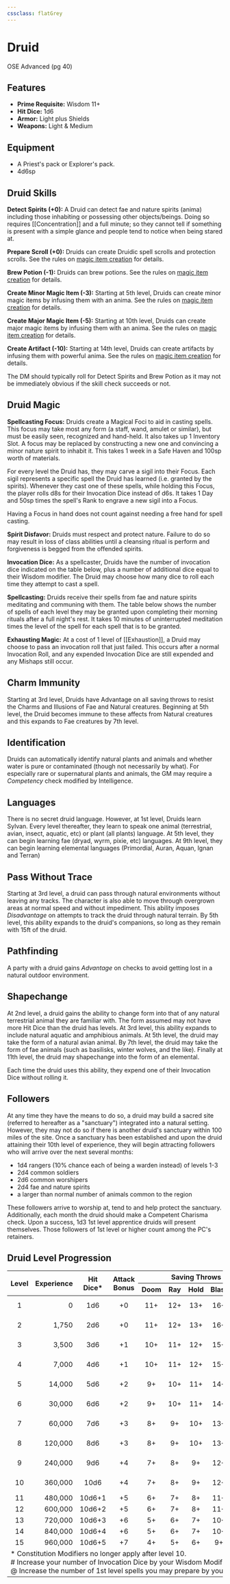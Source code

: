 ```yaml
---
cssclass: flatGrey
---
```

# Druid
OSE Advanced (pg 40)

## Features
- **Prime Requisite:** Wisdom 11+
- **Hit Dice:** 1d6
- **Armor:** Light plus Shields
- **Weapons:** Light & Medium

## Equipment
- A Priest's pack or Explorer's pack.
- 4d6sp
## Druid Skills
**Detect Spirits (+0):** A Druid can detect fae and nature spirits (anima) including those inhabiting or possessing other objects/beings. Doing so requires [[Concentration]] and a full minute; so they cannot tell if something is present with a simple glance and people tend to notice when being stared at.

**Prepare Scroll (+0):** Druids can create Druidic spell scrolls and protection scrolls.  See the rules on [magic item creation]() for details.

**Brew Potion (-1):** Druids can brew potions.  See the rules on [magic item creation]() for details.

**Create Minor Magic Item (-3):** Starting at 5th level, Druids can create minor magic items by infusing them with an anima.  See the rules on [magic item creation]() for details.

**Create Major Magic Item (-5):** Starting at 10th level, Druids can create major magic items by infusing them with an anima.  See the rules on [magic item creation]() for details.

**Create Artifact (-10):** Starting at 14th level, Druids can create artifacts by infusing them with powerful anima.  See the rules on [magic item creation]() for details.

The DM should typically roll for Detect Spirits and Brew Potion as it may not be immediately obvious if the skill check succeeds or not.

## Druid Magic
**Spellcasting Focus:** Druids create a Magical Foci to aid in casting spells. This focus may take most any form (a staff, wand, amulet or similar), but must be easily seen, recognized and hand-held. It also takes up 1 Inventory Slot. A focus may be replaced by constructing a new one and convincing a minor nature spirit to inhabit it.  This takes 1 week in a Safe Haven and 100sp worth of materials.

For every level the Druid has, they may carve a sigil into their Focus.  Each sigil represents a specific spell the Druid has learned (i.e. granted by the spirits). Whenever they cast one of these spells, while holding this Focus, the player rolls d8s for their Invocation Dice instead of d6s. It takes 1 Day and 50sp times the spell's Rank to engrave a new sigil into a Focus.

Having a Focus in hand does not count against needing a free hand for spell casting.

**Spirit Disfavor:** Druids must respect and protect nature.  Failure to do so may result in loss of class abilities until a cleansing ritual is perform and forgiveness is begged from the offended spirits.

**Invocation Dice:** As a spellcaster, Druids have the number of invocation dice indicated on the table below, plus a number of additional dice equal to their Wisdom modifier.  The Druid may choose how many dice to roll each time they attempt to cast a spell.

**Spellcasting:** Druids receive their spells from fae and nature spirits meditating and communing with them.  The table below shows the number of spells of each level they may be granted upon completing their morning rituals after a full night's rest.  It takes 10 minutes of uninterrupted meditation times the level of the spell for each spell that is to be granted.

**Exhausting Magic:** At a cost of 1 level of [[Exhaustion]], a Druid may choose to pass an invocation roll that just failed.  This occurs after a normal Invocation Roll, and any expended Invocation Dice are still expended and any Mishaps still occur.

## Charm Immunity
Starting at 3rd level, Druids have Advantage on all saving throws to resist the Charms and Illusions of Fae and Natural creatures.  Beginning at 5th level, the Druid becomes immune to these affects from Natural creatures and this expands to Fae creatures by 7th level.

## Identification
Druids can automatically identify natural plants and animals and whether water is pure or contaminated (though not necessarily by what).  For especially rare or supernatural plants and animals, the GM may require a *Competency* check modified by Intelligence.

## Languages
There is no secret druid language.  However, at 1st level, Druids learn Sylvan.  Every level thereafter, they learn to speak one animal (terrestrial, avian, insect, aquatic, etc) or plant (all plants) language.  At 5th level, they can begin learning fae (dryad, wyrm, pixie, etc) languages.  At 9th level, they can begin learning elemental languages (Primordial, Auran, Aquan, Ignan and Terran)

## Pass Without Trace
Starting at 3rd level, a druid can pass through natural environments without leaving any tracks. The character is also able to move through overgrown areas at normal speed and without impediment.  This ability imposes *Disadvantage* on attempts to track the druid through natural terrain.  By 5th level, this ability expands to the druid's companions, so long as they remain with 15ft of the druid.

## Pathfinding
A party with a druid gains *Advantage* on checks to avoid getting lost in a natural outdoor environment.

## Shapechange
At 2nd level, a druid gains the ability to change form into that of any natural terrestrial animal they are familiar with.  The form assumed may not have more Hit Dice than the druid has levels.  At 3rd level, this ability expands to include natural aquatic and amphibious animals.  At 5th level, the druid may take the form of a natural avian animal.  By 7th level, the druid may take the form of fae animals (such as basilisks, winter wolves, and the like).  Finally at 11th level, the druid may shapechange into the form of an elemental.

Each time the druid uses this ability, they expend one of their Invocation Dice without rolling it.

## Followers
At any time they have the means to do so, a druid may build a sacred site (referred to hereafter as a "sanctuary") integrated into a natural setting.  However, they may not do so if there is another druid's sanctuary within 100 miles of the site.  Once a sanctuary has been established and upon the druid attaining their 10th level of experience, they will begin attracting followers who will arrive over the next several months:
- 1d4 rangers (10% chance each of being a warden instead) of levels 1-3
- 2d4 common soldiers
- 2d6 common worshipers
- 2d4 fae and nature spirits
- a larger than normal number of animals common to the region

These followers arrive to worship at, tend to and help protect the sanctuary.  Additionally, each month the druid should make a Competent Charisma check.  Upon a success, 1d3 1st level apprentice druids will present themselves.  Those followers of 1st level or higher count among the PC's retainers.

## Druid Level Progression

<table>
    <thead>
    <tr>
        <th align="center" rowspan=2><b>Level</b></th>
        <th align="center" rowspan=2><b>Experience</th>
        <th align="center" rowspan=2><b>Hit<br/>Dice*</b></th>
        <th align="center" rowspan=2><b>Attack<br/>Bonus</b></th>
        <th align="center" colspan=5><b>Saving Throws</b></th>
        <th align="center" rowspan=2><b>Competence</b></th>
        <th align="center" rowspan=2><b>Invocation<br/>Dice#</b></th>
        <th align="center" colspan=6><b>Spells by Level@</b></th>
    </tr>
    <tr>
        <th align="center"><b>Doom</b></th>
        <th align="center"><b>Ray</b></th>
        <th align="center"><b>Hold</b></th>
        <th align="center"><b>Blast</b></th>
        <th align="center"><b>Spell</b></th>
        <th align="center"><b>1</b></th>
        <th align="center"><b>2</b></th>
        <th align="center"><b>3</b></th>
        <th align="center"><b>4</b></th>
        <th align="center"><b>5</b></th>
        <th align="center"><b>6</b></th>
    </tr>
    </thead>
    <tbody>
    <tr>
        <td align="center">1</td><!--Level-->
        <td align="right">0</td><!--Experience-->
        <td align="center">1d6</td><!--Hit Dice-->
        <td align="center">+0</td><!--Attack Bonus-->
        <td align="center">11+</td><!--Doom-->
        <td align="center">12+</td><!--Ray-->
        <td align="center">13+</td><!--Hold-->
        <td align="center">16+</td><!--Blast-->
        <td align="center">14+</td><!--Spell-->
        <td align="center">11+</td><!--Competency-->
        <td align="center">1d6</td><!--Invocation Dice-->
        <td align="center">1</td><!--1-->
        <td align="center">--</td><!--2-->
        <td align="center">--</td><!--3-->
        <td align="center">--</td><!--4-->
        <td align="center">--</td><!--5-->
        <td align="center">--</td><!--6-->
    </tr>
    <tr>
        <td align="center">2</td><!--Level-->
        <td align="right">1,750</td><!--Experience-->
        <td align="center">2d6</td><!--Hit Dice-->
        <td align="center">+0</td><!--Attack Bonus-->
        <td align="center">11+</td><!--Doom-->
        <td align="center">12+</td><!--Ray-->
        <td align="center">13+</td><!--Hold-->
        <td align="center">16+</td><!--Blast-->
        <td align="center">14+</td><!--Spell-->
        <td align="center">11+</td><!--Competency-->
        <td align="center">2d6</td><!--Invocation Dice-->
        <td align="center">2</td><!--1-->
        <td align="center">--</td><!--2-->
        <td align="center">--</td><!--3-->
        <td align="center">--</td><!--4-->
        <td align="center">--</td><!--5-->
        <td align="center">--</td><!--6-->
    </tr>
    <tr>
        <td align="center">3</td><!--Level-->
        <td align="right">3,500</td><!--Experience-->
        <td align="center">3d6</td><!--Hit Dice-->
        <td align="center">+1</td><!--Attack Bonus-->
        <td align="center">10+</td><!--Doom-->
        <td align="center">11+</td><!--Ray-->
        <td align="center">12+</td><!--Hold-->
        <td align="center">15+</td><!--Blast-->
        <td align="center">13+</td><!--Spell-->
        <td align="center">10+</td><!--Competency-->
        <td align="center">3d6</td><!--Invocation Dice-->
        <td align="center">2</td><!--1-->
        <td align="center">1</td><!--2-->
        <td align="center">--</td><!--3-->
        <td align="center">--</td><!--4-->
        <td align="center">--</td><!--5-->
        <td align="center">--</td><!--6-->
    </tr>
    <tr>
        <td align="center">4</td><!--Level-->
        <td align="right">7,000</td><!--Experience-->
        <td align="center">4d6</td><!--Hit Dice-->
        <td align="center">+1</td><!--Attack Bonus-->
        <td align="center">10+</td><!--Doom-->
        <td align="center">11+</td><!--Ray-->
        <td align="center">12+</td><!--Hold-->
        <td align="center">15+</td><!--Blast-->
        <td align="center">13+</td><!--Spell-->
        <td align="center">10+</td><!--Competency-->
        <td align="center">4d6</td><!--Invocation Dice-->
        <td align="center">2</td><!--1-->
        <td align="center">2</td><!--2-->
        <td align="center">--</td><!--3-->
        <td align="center">--</td><!--4-->
        <td align="center">--</td><!--5-->
        <td align="center">--</td><!--6-->
    </tr>
    <tr>
        <td align="center">5</td><!--Level-->
        <td align="right">14,000</td><!--Experience-->
        <td align="center">5d6</td><!--Hit Dice-->
        <td align="center">+2</td><!--Attack Bonus-->
        <td align="center">9+</td><!--Doom-->
        <td align="center">10+</td><!--Ray-->
        <td align="center">11+</td><!--Hold-->
        <td align="center">14+</td><!--Blast-->
        <td align="center">12+</td><!--Spell-->
        <td align="center">9+</td><!--Competency-->
        <td align="center">5d6</td><!--Invocation Dice-->
        <td align="center">2</td><!--1-->
        <td align="center">2</td><!--2-->
        <td align="center">1</td><!--3-->
        <td align="center">--</td><!--4-->
        <td align="center">--</td><!--5-->
        <td align="center">--</td><!--6-->
    </tr>
    <tr>
        <td align="center">6</td><!--Level-->
        <td align="right">30,000</td><!--Experience-->
        <td align="center">6d6</td><!--Hit Dice-->
        <td align="center">+2</td><!--Attack Bonus-->
        <td align="center">9+</td><!--Doom-->
        <td align="center">10+</td><!--Ray-->
        <td align="center">11+</td><!--Hold-->
        <td align="center">14+</td><!--Blast-->
        <td align="center">12+</td><!--Spell-->
        <td align="center">9+</td><!--Competency-->
        <td align="center">6d6</td><!--Invocation Dice-->
        <td align="center">3</td><!--1-->
        <td align="center">2</td><!--2-->
        <td align="center">2</td><!--3-->
        <td align="center">--</td><!--4-->
        <td align="center">--</td><!--5-->
        <td align="center">--</td><!--6-->
    </tr>
    <tr>
        <td align="center">7</td><!--Level-->
        <td align="right">60,000</td><!--Experience-->
        <td align="center">7d6</td><!--Hit Dice-->
        <td align="center">+3</td><!--Attack Bonus-->
        <td align="center">8+</td><!--Doom-->
        <td align="center">9+</td><!--Ray-->
        <td align="center">10+</td><!--Hold-->
        <td align="center">13+</td><!--Blast-->
        <td align="center">11+</td><!--Spell-->
        <td align="center">8+</td><!--Competency-->
        <td align="center">7d6</td><!--Invocation Dice-->
        <td align="center">3</td><!--1-->
        <td align="center">2</td><!--2-->
        <td align="center">2</td><!--3-->
        <td align="center">1</td><!--4-->
        <td align="center">--</td><!--5-->
        <td align="center">--</td><!--6-->
    </tr>
    <tr>
        <td align="center">8</td><!--Level-->
        <td align="right">120,000</td><!--Experience-->
        <td align="center">8d6</td><!--Hit Dice-->
        <td align="center">+3</td><!--Attack Bonus-->
        <td align="center">8+</td><!--Doom-->
        <td align="center">9+</td><!--Ray-->
        <td align="center">10+</td><!--Hold-->
        <td align="center">13+</td><!--Blast-->
        <td align="center">11+</td><!--Spell-->
        <td align="center">8+</td><!--Competency-->
        <td align="center">8d6</td><!--Invocation Dice-->
        <td align="center">3</td><!--1-->
        <td align="center">3</td><!--2-->
        <td align="center">2</td><!--3-->
        <td align="center">2</td><!--4-->
        <td align="center">--</td><!--5-->
        <td align="center">--</td><!--6-->
    </tr>
    <tr>
        <td align="center">9</td><!--Level-->
        <td align="right">240,000</td><!--Experience-->
        <td align="center">9d6</td><!--Hit Dice-->
        <td align="center">+4</td><!--Attack Bonus-->
        <td align="center">7+</td><!--Doom-->
        <td align="center">8+</td><!--Ray-->
        <td align="center">9+</td><!--Hold-->
        <td align="center">12+</td><!--Blast-->
        <td align="center">10+</td><!--Spell-->
        <td align="center">8+</td><!--Competency-->
        <td align="center">9d6</td><!--Invocation Dice-->
        <td align="center">3</td><!--1-->
        <td align="center">3</td><!--2-->
        <td align="center">2</td><!--3-->
        <td align="center">2</td><!--4-->
        <td align="center">1</td><!--5-->
        <td align="center">--</td><!--6-->
    </tr>
    <tr>
        <td align="center">10</td><!--Level-->
        <td align="right">360,000</td><!--Experience-->
        <td align="center">10d6</td><!--Hit Dice-->
        <td align="center">+4</td><!--Attack Bonus-->
        <td align="center">7+</td><!--Doom-->
        <td align="center">8+</td><!--Ray-->
        <td align="center">9+</td><!--Hold-->
        <td align="center">12+</td><!--Blast-->
        <td align="center">10+</td><!--Spell-->
        <td align="center">7+</td><!--Competency-->
        <td align="center">10d6</td><!--Invocation Dice-->
        <td align="center">4</td><!--1-->
        <td align="center">3</td><!--2-->
        <td align="center">3</td><!--3-->
        <td align="center">2</td><!--4-->
        <td align="center">2</td><!--5-->
        <td align="center">--</td><!--6-->
    </tr>
    <tr>
        <td align="center">11</td><!--Level-->
        <td align="right">480,000</td><!--Experience-->
        <td align="center">10d6+1</td><!--Hit Dice-->
        <td align="center">+5</td><!--Attack Bonus-->
        <td align="center">6+</td><!--Doom-->
        <td align="center">7+</td><!--Ray-->
        <td align="center">8+</td><!--Hold-->
        <td align="center">11+</td><!--Blast-->
        <td align="center">9+</td><!--Spell-->
        <td align="center">7+</td><!--Competency-->
        <td align="center">11d6</td><!--Invocation Dice-->
        <td align="center">4</td><!--1-->
        <td align="center">3</td><!--2-->
        <td align="center">3</td><!--3-->
        <td align="center">2</td><!--4-->
        <td align="center">2</td><!--5-->
        <td align="center">1</td><!--6-->
    </tr>
    <tr>
        <td align="center">12</td><!--Level-->
        <td align="right">600,000</td><!--Experience-->
        <td align="center">10d6+2</td><!--Hit Dice-->
        <td align="center">+5</td><!--Attack Bonus-->
        <td align="center">6+</td><!--Doom-->
        <td align="center">7+</td><!--Ray-->
        <td align="center">8+</td><!--Hold-->
        <td align="center">11+</td><!--Blast-->
        <td align="center">9+</td><!--Spell-->
        <td align="center">6+</td><!--Competency-->
        <td align="center">12d6</td><!--Invocation Dice-->
        <td align="center">4</td><!--1-->
        <td align="center">4</td><!--2-->
        <td align="center">3</td><!--3-->
        <td align="center">3</td><!--4-->
        <td align="center">2</td><!--5-->
        <td align="center">2</td><!--6-->
    </tr>
    <tr>
        <td align="center">13</td><!--Level-->
        <td align="right">720,000</td><!--Experience-->
        <td align="center">10d6+3</td><!--Hit Dice-->
        <td align="center">+6</td><!--Attack Bonus-->
        <td align="center">5+</td><!--Doom-->
        <td align="center">6+</td><!--Ray-->
        <td align="center">7+</td><!--Hold-->
        <td align="center">10+</td><!--Blast-->
        <td align="center">8+</td><!--Spell-->
        <td align="center">6+</td><!--Competency-->
        <td align="center">13d6</td><!--Invocation Dice-->
        <td align="center">4</td><!--1-->
        <td align="center">4</td><!--2-->
        <td align="center">3</td><!--3-->
        <td align="center">3</td><!--4-->
        <td align="center">3</td><!--5-->
        <td align="center">2</td><!--6-->
    </tr>
    <tr>
        <td align="center">14</td><!--Level-->
        <td align="right">840,000</td><!--Experience-->
        <td align="center">10d6+4</td><!--Hit Dice-->
        <td align="center">+6</td><!--Attack Bonus-->
        <td align="center">5+</td><!--Doom-->
        <td align="center">6+</td><!--Ray-->
        <td align="center">7+</td><!--Hold-->
        <td align="center">10+</td><!--Blast-->
        <td align="center">8+</td><!--Spell-->
        <td align="center">5+</td><!--Competency-->
        <td align="center">14d6</td><!--Invocation Dice-->
        <td align="center">5</td><!--1-->
        <td align="center">4</td><!--2-->
        <td align="center">4</td><!--3-->
        <td align="center">3</td><!--4-->
        <td align="center">3</td><!--5-->
        <td align="center">2</td><!--6-->
    </tr>
    <tr>
        <td align="center">15</td><!--Level-->
        <td align="right">960,000</td><!--Experience-->
        <td align="center">10d6+5</td><!--Hit Dice-->
        <td align="center">+7</td><!--Attack Bonus-->
        <td align="center">4+</td><!--Doom-->
        <td align="center">5+</td><!--Ray-->
        <td align="center">6+</td><!--Hold-->
        <td align="center">9+</td><!--Blast-->
        <td align="center">7+</td><!--Spell-->
        <td align="center">5+</td><!--Competency-->
        <td align="center">15d6</td><!--Invocation Dice-->
        <td align="center">5</td><!--1-->
        <td align="center">4</td><!--2-->
        <td align="center">4</td><!--3-->
        <td align="center">4</td><!--4-->
        <td align="center">3</td><!--5-->
        <td align="center">2</td><!--6-->
    </tr>
    <tr><td colspan=17>* Constitution Modifiers no longer apply after level 10.<br/># Increase your number of Invocation Dice by your Wisdom Modifier.<br/>@ Increase the number of 1st level spells you may prepare by your Wisdom Modifier.</td></tr>
    </tbody>
</table>
